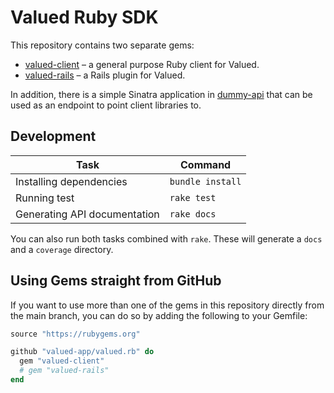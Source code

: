 # Valued Ruby SDK

This repository contains two separate gems:

* [valued-client](valued-client) – a general purpose Ruby client for Valued.
* [valued-rails](valued-rails) – a Rails plugin for Valued.

In addition, there is a simple Sinatra application in [dummy-api](dummy-api) that can be used as an endpoint to point client libraries to.

## Development

Task                         | Command
-----------------------------|---------------------
Installing dependencies      | `bundle install`
Running test                 | `rake test`
Generating API documentation | `rake docs`

You can also run both tasks combined with `rake`. These will generate a `docs` and a `coverage` directory.


## Using Gems straight from GitHub

If you want to use more than one of the gems in this repository directly from the main branch, you can do so by adding the following to your Gemfile:

``` ruby
source "https://rubygems.org"

github "valued-app/valued.rb" do
  gem "valued-client"
  # gem "valued-rails"
end
```